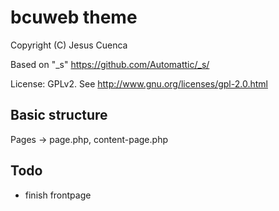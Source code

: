 bcuweb theme
============

Copyright (C) Jesus Cuenca

Based on "_s" https://github.com/Automattic/_s/

License: GPLv2. See http://www.gnu.org/licenses/gpl-2.0.html


Basic structure
---------------

Pages -> page.php, content-page.php

Todo
----

   - finish frontpage